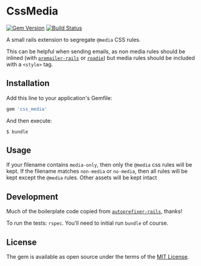 # CssMedia

[![Gem Version](https://badge.fury.io/rb/css-media.svg)](https://badge.fury.io/rb/inky-rb) [![Build Status](https://travis-ci.org/zurb/ss-media.svg?branch=master)](https://travis-ci.org/zurb/inky-rb)

A small rails extension to segregate `@media` CSS rules.

This can be helpful when sending emails, as non media rules should be inlined (with [`premailer-rails`](https://github.com/fphilipe/premailer-rails) or [`roadie`](https://github.com/Mange/roadie)) but media rules should be included with a `<style>` tag.

## Installation

Add this line to your application's Gemfile:

```ruby
gem 'css_media'
```

And then execute:

    $ bundle

## Usage

If your filename contains `media-only`, then only the `@media` css rules will be kept. If the filename matches `non-media` or `no-media`, then all rules will be kept except the `@media` rules. Other assets will be kept intact

## Development

Much of the boilerplate code copied from [`autoprefixer-rails`](https://github.com/ai/autoprefixer-rails), thanks!

To run the tests: `rspec`. You'll need to initial run `bundle` of course.

## License

The gem is available as open source under the terms of the [MIT License](http://opensource.org/licenses/MIT).

